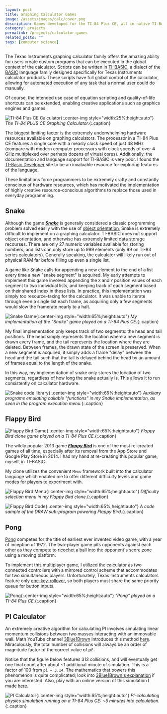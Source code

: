 ```yaml
---
layout: post
title: Graphing Calculator Games
image: /assets/images/calc/cover.png
description: Games developed for the TI-84 Plus CE, all in native TI-BASIC
category: projects
permalink: /projects/calculator-games
related_posts: ""
tags: [computer science]
---
```

The Texas Instruments graphing calculator family offers the amazing ability for users create custom programs that can be executed in the global context of the calculator. Scripts can be written in [TI-BASIC](https://en.wikipedia.org/wiki/TI-BASIC), a dialect of the [BASIC](https://en.wikipedia.org/wiki/BASIC) language family designed specifically for Texas Instruments calculator products. These scripts have full global control of the calculator, allowing for automated execution of any task that a normal user could do manually. 

Of course, the intended use case of equation scripting and quality-of-life shortcuts can be extended, enabling creative applications such as graphics engines and games.

![TI-84 Plus CE Calculator](/assets/images/calc/ti84.jpg){:.center-img style="width:25%;height:auto"}
*The TI-84 PLUS CE Graphing Calculator.*{:.caption}

The biggest limiting factor is the extremely underwhelming hardware resources available on graphing calculators. The processor in a TI-84 Plus CE features a single core with a measly clock speed of just 48 MHz (compare with modern computer processors with clock speeds of over 4 GHz multiplexed over perhaps dozens of virtual cores). Additionally, the documentation and language support for TI-BASIC is very poor. I found the [TI-Basic Developer](http://tibasicdev.wikidot.com/) site to be an invaluable resource for exploring features of the language.

These limitations force programmers to be extremely crafty and constantly conscious of hardware resources, which has motivated the implementation of highly creative resource-conscious algorithms to replace those used in everyday programming.

## Snake

Although the game [***Snake***](https://en.wikipedia.org/wiki/Snake_(video_game_genre)) is generally considered a classic programming problem solved easily with the use of [object orientation](https://en.wikipedia.org/wiki/Object-oriented_programming), Snake is extremely difficult to implement on a graphing calculator. TI-BASIC does not support object orientation, and otherwise has extremely limited data storage recourses. There are only 27 numeric variables available for storing numbers, and lists can only store up to 999 elements (only 99 on TI-83 series calculators). Generally speaking, the calculator will likely run out of physical RAM far before filling up even a single list.

A game like Snake calls for appending a new element to the end of a list every time a new "snake segment" is acquired. My early attempts to implement this game involved appending the `X` and `Y` position values of each segment to two individual lists, and keeping track of each segment based on their shared index in these lists. In practice, this implementation was simply too resource-taxing for the calculator. It was unable to iterate through even a single list each frame, as acquiring only a few segments would slow the framerate nearly to a halt.

![Snake Game](/assets/images/calc/snake3.png){:.center-img style="width:65%;height:auto"}
*My implementation of the "Snake" game played on a TI-84 Plus CE.*{:.caption}

My final implementation only keeps track of two segments: the head and tail positions. The head simply represents the location where a new segment is drawn every frame, and the tail represents the location where they are deleted. Between frames, the drawn state of the screen is preserved. When a new segment is acquired, it simply adds a frame "delay" between the head and the tail such that the tail is delayed behind the head by an amount of frames equal to the length of the snake.

In this way, my implementation of snake only stores the location of two segments, regardless of how long the snake actually is. This allows it to run consistently on calculator hardware.


![Snake code library](/assets/images/calc/snake_lib.png){:.center-img style="width:65%;height:auto"}
*Auxiliary programs emulating callable "functions" in my Snake implementation, as seen in the program execution menu.*{:.caption}

## Flappy Bird

![Flappy Bird Game](/assets/images/calc/flap1.png){:.center-img style="width:65%;height:auto"}
*Flappy Bird clone game played on a TI-84 Plus CE.*{:.caption}

The wildly popular 2013 game [***Flappy Bird***](https://flappybird.io/) is one of the most re-created games of all time, especially after its removal from the App Store and Google Play Store in 2014. I had my hand at re-creating this popular game, myself, in TI-BASIC.

My clone utilizes the convenient `Menu` framework built into the calculator language which enabled me to offer different difficulty levels and game modes for players to experiment with. 

![Flappy Bird Menu](/assets/images/calc/menu.png){:.center-img style="width:65%;height:auto"}
*Difficulty selection menu in my Flappy Bird clone.*{:.caption}

![Flappy Bird Code](/assets/images/calc/flap_code.png){:.center-img style="width:65%;height:auto"}
*A code sample of the DRAW sub-program powering Flappy Bird.*{:.caption}

## Pong

[Pong](https://en.wikipedia.org/wiki/Pong) competes for the title of earliest ever invented video game, with a year of inception of 1972. The two-player game pits opponents against each other as they compete to ricochet a ball into the opponent's score zone using a moving platform.

To implement this multiplayer game, I utilized the calculator as two connected controllers with a mirrored control scheme that accommodates for two simultaneous players. Unfortunately, Texas Instruments calculators feature only [one-key-rollover](https://en.wikipedia.org/wiki/Key_rollover), so both players must share the same priority queue for button inputs.

![Pong](/assets/images/calc/pong3.png){:.center-img style="width:65%;height:auto"}
*"Pong" played on a TI-84 Plus CE.*{:.caption}

## PI Calculator

An extremely creative algorithm for calculating PI involves simulating linear momentum collisions between two masses interacting with an immovable wall. Math YouTube channel [3Blue1Brown](https://www.youtube.com/@3blue1brown) introduces this method [here](https://www.youtube.com/watch?v=jsYwFizhncE&ab_channel=3Blue1Brown). Miraculously, the total number of collisions will always be an order of magnitude factor of the correct value of pi!

Notice that the figure below features 313 collisions, and will eventually get one final count after about ~1 additional minute of simulation. This is a factor of 100 from `pi = 3.14`. The mathematics that powers this phenomenon is quite complicated; look into [3Blue1Brown's explanation](https://www.youtube.com/watch?v=jsYwFizhncE&ab_channel=3Blue1Brown) if you are interested. Also, play with an online version of this simulation I made [here](https://robloxcom-corporation.github.io/Robloxcom-Testing-Enviroment/pi-blocks.html).

![PI Calculator](/assets/images/calc/pi_walls.png){:.center-img style="width:65%;height:auto"}
*PI-calculating physics simulation running on a TI-84 Plus CE: ~5 minutes into calculation.*{:.caption}
